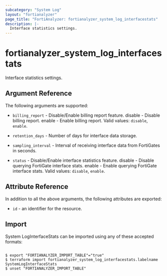 ```yaml
---
subcategory: "System Log"
layout: "fortianalyzer"
page_title: "FortiAnalyzer: fortianalyzer_system_log_interfacestats"
description: |-
  Interface statistics settings.
---
```


# fortianalyzer_system_log_interfacestats
Interface statistics settings.

## Argument Reference


The following arguments are supported:


* `billing_report` - Disable/Enable billing report feature. disable - Disable billing report. enable - Enable billing report. Valid values: `disable`, `enable`.

* `retention_days` - Number of days for interface data storage.
* `sampling_interval` - Interval of receiving interface data from FortiGates in seconds.
* `status` - Disable/Enable interface statistics feature. disable - Disable querying FortiGate interface stats. enable - Enable querying FortiGate interface stats. Valid values: `disable`, `enable`.



## Attribute Reference

In addition to all the above arguments, the following attributes are exported:
* `id` - an identifier for the resource.

## Import

System LogInterfaceStats can be imported using any of these accepted formats:
```

$ export "FORTIANALYZER_IMPORT_TABLE"="true"
$ terraform import fortianalyzer_system_log_interfacestats.labelname SystemLogInterfaceStats
$ unset "FORTIANALYZER_IMPORT_TABLE"
```

